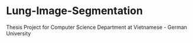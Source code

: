 # Lung-Image-Segmentation
Thesis Project for Computer Science Department at Vietnamese - German University

